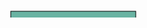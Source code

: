 <!DOCTYPE html>
<meta charset="utf-8">

<!-- Load d3.js -->
<script src="https://d3js.org/d3.v4.js"></script>

<!-- Create a div with just a rect in svg -->
<div>
  <svg width="960px" height="400px">
      <rect
        id="my_rect" x="10" y="200"
        width="200" height="30" stroke="black"
        fill="#69b3a2" stroke-width="1"/>
  </svg>
</div>

